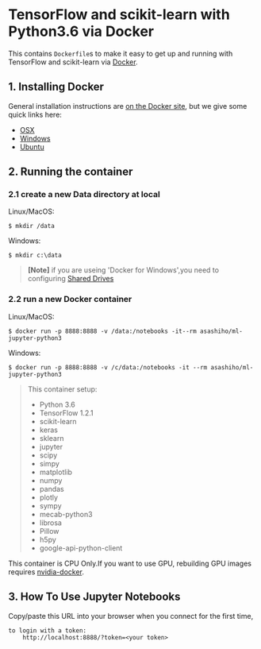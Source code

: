 # TensorFlow and scikit-learn with Python3.6 via Docker

This contains `Dockerfile`s to make it easy to get up and running with
TensorFlow and scikit-learn via [Docker](http://www.docker.com/).


## 1. Installing Docker
General installation instructions are
[on the Docker site](https://docs.docker.com/installation/), but we give some
quick links here:

* [OSX](https://www.docker.com/docker-mac)
* [Windows](https://www.docker.com/docker-windows)
* [Ubuntu](https://www.docker.com/docker-ubuntu)

## 2. Running the container

### 2.1 create a new Data directory at local
Linux/MacOS:

    $ mkdir /data
    
Windows:

    $ mkdir c:\data


>**[Note]**
>if you are useing 'Docker for Windows',you need to configuring [Shared Drives](https://blogs.msdn.microsoft.com/stevelasker/2016/06/14/configuring-docker-for-windows-volumes/)


### 2.2 run a new Docker container
Linux/MacOS:

    $ docker run -p 8888:8888 -v /data:/notebooks -it--rm asashiho/ml-jupyter-python3

Windows:

    $ docker run -p 8888:8888 -v /c/data:/notebooks -it --rm asashiho/ml-jupyter-python3



>This container setup:
>- Python 3.6
>- TensorFlow 1.2.1
>- scikit-learn 
>- keras
>- sklearn
>- jupyter
>- scipy
>- simpy
>- matplotlib
>- numpy
>- pandas
>- plotly
>- sympy
>- mecab-python3
>- librosa
>- Pillow
>- h5py
>- google-api-python-client


This container is CPU Only.If you want to use GPU, rebuilding GPU images requires [nvidia-docker](https://github.com/NVIDIA/nvidia-docker).


## 3. How To Use Jupyter Notebooks
Copy/paste this URL into your browser when you connect for the first time,


    to login with a token:
        http://localhost:8888/?token=<your token>


